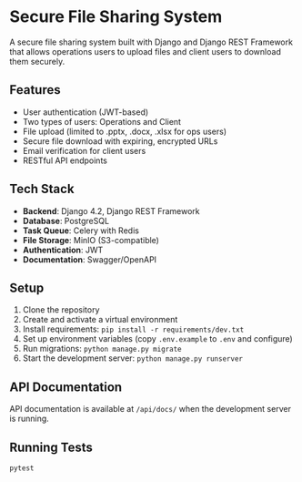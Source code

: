 # Secure File Sharing System

A secure file sharing system built with Django and Django REST Framework that allows operations users to upload files and client users to download them securely.

## Features

- User authentication (JWT-based)
- Two types of users: Operations and Client
- File upload (limited to .pptx, .docx, .xlsx for ops users)
- Secure file download with expiring, encrypted URLs
- Email verification for client users
- RESTful API endpoints

## Tech Stack

- **Backend**: Django 4.2, Django REST Framework
- **Database**: PostgreSQL
- **Task Queue**: Celery with Redis
- **File Storage**: MinIO (S3-compatible)
- **Authentication**: JWT
- **Documentation**: Swagger/OpenAPI

## Setup

1. Clone the repository
2. Create and activate a virtual environment
3. Install requirements: `pip install -r requirements/dev.txt`
4. Set up environment variables (copy `.env.example` to `.env` and configure)
5. Run migrations: `python manage.py migrate`
6. Start the development server: `python manage.py runserver`

## API Documentation

API documentation is available at `/api/docs/` when the development server is running.

## Running Tests

```bash
pytest
```

